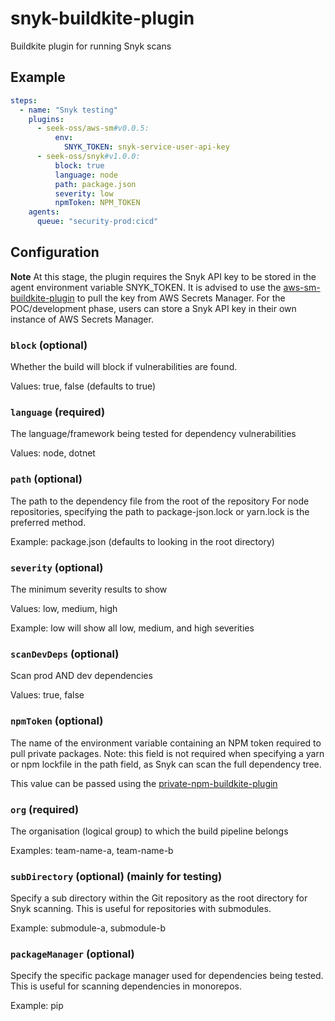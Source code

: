 # snyk-buildkite-plugin
Buildkite plugin for running Snyk scans

## Example
```yml
steps:
  - name: "Snyk testing"
    plugins:
      - seek-oss/aws-sm#v0.0.5:
          env:
            SNYK_TOKEN: snyk-service-user-api-key
      - seek-oss/snyk#v1.0.0:
          block: true
          language: node
          path: package.json
          severity: low
          npmToken: NPM_TOKEN
    agents: 
      queue: "security-prod:cicd"
```

## Configuration
**Note** At this stage, the plugin requires the Snyk API key to be stored in the agent environment variable SNYK_TOKEN. It is advised to use the [aws-sm-buildkite-plugin](https://github.com/seek-oss/aws-sm-buildkite-plugin) to pull the key from AWS Secrets Manager. For the POC/development phase, users can store a Snyk API key in their own instance of AWS Secrets Manager.

### `block` (optional)
Whether the build will block if vulnerabilities are found. 

Values: true, false (defaults to true)

### `language` (required)
The language/framework being tested for dependency vulnerabilities

Values: node, dotnet

### `path` (optional)
The path to the dependency file from the root of the repository
For node repositories, specifying the path to package-json.lock or yarn.lock is the preferred method.

Example: package.json (defaults to looking in the root directory)

### `severity` (optional)
The minimum severity results to show

Values: low, medium, high

Example: low will show all low, medium, and high severities

### `scanDevDeps` (optional)
Scan prod AND dev dependencies

Values: true, false

### `npmToken` (optional)
The name of the environment variable containing an NPM token required to pull private packages.
Note: this field is not required when specifying a yarn or npm lockfile in the path field, as Snyk can scan the full dependency tree.

This value can be passed using the [private-npm-buildkite-plugin](https://github.com/seek-oss/private-npm-buildkite-plugin)

### `org` (required)
The organisation (logical group) to which the build pipeline belongs

Examples: team-name-a, team-name-b

### `subDirectory` (optional) (mainly for testing)
Specify a sub directory within the Git repository as the root directory for Snyk scanning.
This is useful for repositories with submodules.

Example: submodule-a, submodule-b

### `packageManager` (optional)
Specify the specific package manager used for dependencies being tested.
This is useful for scanning dependencies in monorepos.

Example: pip